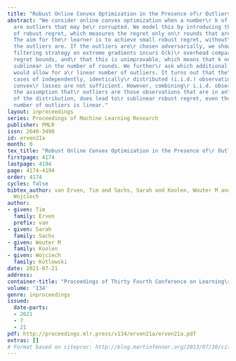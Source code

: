 ```yaml
---
title: "Robust Online Convex Optimization in the Presence of\r Outliers"
abstract: "We consider online convex optimization when a number\r k of data points
  are outliers that may be\r corrupted. We model this by introducing the notion\r
  of robust regret, which measures the regret only on\r rounds that are not outliers.
  The aim for the\r learner is to achieve small robust regret, without\r knowing where
  the outliers are. If the outliers are\r chosen adversarially, we show that a simple\r
  filtering strategy on extreme gradients incurs O(k)\r overhead compared to the usual
  regret bounds, and\r that this is unimprovable, which means that k needs\r to be
  sublinear in the number of rounds. We further\r ask which additional assumptions
  would allow for a\r linear number of outliers. It turns out that the\r usual benign
  cases of independently, identically\r distributed (i.i.d.) observations or strongly
  convex\r losses are not sufficient. However, combining\r i.i.d. observations with
  the assumption that\r outliers are those observations that are in an\r extreme quantile
  of the distribution, does lead to\r sublinear robust regret, even though the expected\r
  number of outliers is linear."
layout: inproceedings
series: Proceedings of Machine Learning Research
publisher: PMLR
issn: 2640-3498
id: erven21a
month: 0
tex_title: "Robust Online Convex Optimization in the Presence of\r Outliers"
firstpage: 4174
lastpage: 4194
page: 4174-4194
order: 4174
cycles: false
bibtex_author: van Erven, Tim and Sachs, Sarah and Koolen, Wouter M and Kotlowski,
  Wojciech
author:
- given: Tim
  family: Erven
  prefix: van
- given: Sarah
  family: Sachs
- given: Wouter M
  family: Koolen
- given: Wojciech
  family: Kotlowski
date: 2021-07-21
address:
container-title: "Proceedings of Thirty Fourth Conference on Learning\r Theory"
volume: '134'
genre: inproceedings
issued:
  date-parts:
  - 2021
  - 7
  - 21
pdf: http://proceedings.mlr.press/v134/erven21a/erven21a.pdf
extras: []
# Format based on citeproc: http://blog.martinfenner.org/2013/07/30/citeproc-yaml-for-bibliographies/
---
```

